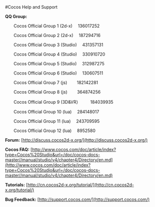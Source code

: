 #Cocos Help and Support

**QQ Group:**

   &emsp;&emsp;Cocos Official Group 1  (2d-x)	           &emsp;136017252

   &emsp;&emsp;Cocos Official Group 2  (2d-x)	           &emsp;187294716

   &emsp;&emsp;Cocos Official Group 3  (Studio)	           &emsp;431357131

   &emsp;&emsp;Cocos Official Group 4  (Studio)	           &emsp;330910720

   &emsp;&emsp;Cocos Official Group 5 (Studio)	           &emsp;312987275

   &emsp;&emsp;Cocos Official Group 6  (Studio)	           &emsp;130607511

   &emsp;&emsp;Cocos Official Group 7  (js)	               &emsp;&emsp;182142281

   &emsp;&emsp;Cocos Official Group 8  (js)	               &emsp;&emsp;364874256

   &emsp;&emsp;Cocos Official Group 9  (3D&VR）	     &emsp;&emsp;184039935

   &emsp;&emsp;Cocos Official Group 10 (lua)	           &emsp;284148017

   &emsp;&emsp;Cocos Official Group 11 (lua)	           &emsp;243709595

   &emsp;&emsp;Cocos Official Group 12 (lua)	           &emsp;8952580

 **Forum:** [http://discuss.cocos2d-x.org/](http://discuss.cocos2d-x.org/)

**Cocos FAQ:** [http://www.cocos.com/doc/article/index?type=Cocos%20Studio&url=/doc/cocos-docs-master//manual/studio/v4/chapter4/Directory/en.md](http://www.cocos.com/doc/article/index?type=Cocos%20Studio&url=/doc/cocos-docs-master//manual/studio/v4/chapter4/Directory/en.md)

**Tutorials:** [http://cn.cocos2d-x.org/tutorial/](http://cn.cocos2d-x.org/tutorial/)

**Bug Feedback:** [http://support.cocos.com/](http://support.cocos.com/)



